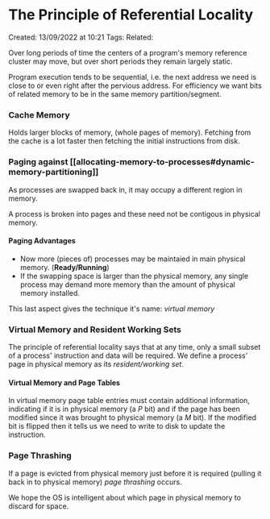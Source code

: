 # The Principle of Referential Locality
Created: 13/09/2022 at 10:21
Tags: 
Related:

Over long periods of time the centers of a program's memory reference cluster may move, but over short periods they remain largely static.

Program execution tends to be sequential, i.e. the next address we need is close to or even right after the pervious address.
For efficiency we want bits of related memory to be in the same memory partition/segment.

### Cache Memory
Holds larger blocks of memory, (whole pages of memory). Fetching from the cache is a lot faster then fetching the initial instructions from disk.

### Paging against [[allocating-memory-to-processes#dynamic-memory-partitioning]] 
As processes are swapped back in, it may occupy a different region in memory.

A process is broken into pages and these need not be contigous in physical memory.

#### Paging Advantages
- Now more (pieces of) processes may be maintaied in main physical memory. (**Ready/Running**)
- If the swapping space is larger than the physical memory, any single process may demand more memory than the amount of physical memory installed.

This last aspect gives the technique it's name: *virtual memory*

### Virtual Memory and Resident Working Sets
The principle of referential locality says that at any time, only a small subset of a process' instruction and data will be required.
We define a process' page in physical memory as its *resident/working set*.

#### Virtual Memory and Page Tables
In virtual memory page table entries must contain additional information, indicating if it is in physical memory (a *P* bit) and if the page has been modified since it was brought to physical memory (a *M* bit).
If the modified bit is flipped then it tells us we need to write to disk to update the instruction.

### Page Thrashing
If a page is evicted from physical memory just before it is required (pulling it back in to physical memory) *page thrashing* occurs.

We hope the OS is intelligent about which page in physical memory to discard for space.

